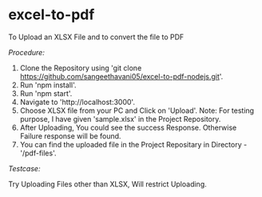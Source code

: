 # excel-to-pdf
To Upload an XLSX File and to convert the file to PDF

_*Procedure:*_

1. Clone the Repository using 'git clone https://github.com/sangeethavani05/excel-to-pdf-nodejs.git'.
2. Run 'npm install'.
3. Run 'npm start'.
4. Navigate to 'http://localhost:3000'.
5. Choose XLSX file from your PC and Click on 'Upload'.
   Note: For testing purpose, I have given 'sample.xlsx' in the Project Repository.
6. After Uploading, You could see the success Response. Otherwise Failure response will be found.
7. You can find the uploaded file in the Project Repositary in Directory - '/pdf-files'.

_*Testcase:*_

Try Uploading Files other than XLSX, Will restrict Uploading.
